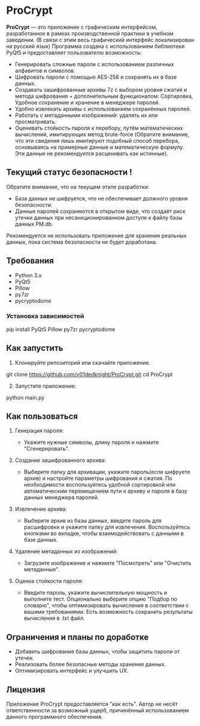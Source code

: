 # ProCrypt

**ProCrypt** — это приложение с графическим интерфейсом, разработанное в рамках производственной практики в учебном заведении. (В связи с этим весь графический интерфейс локализирован на русский язык)
Программа создана с использованием библиотеки PyQt5 и предоставляет пользователю возможность:  

- Генерировать сложные пароли с использованием различных алфавитов и символов.  
- Шифровать пароли с помощью AES-256 и сохранять их в базе данных.  
- Создавать зашифрованные архивы 7z с выбором уровня сжатия и метода шифрования + дополнительным функционалом: Сортировка, Удобное сохранение и хранение в менеджере паролей. 
- Удобно извлекать архивы с использованием сохранённых паролей.  
- Работать с метаданными изображений: удалять их или просматривать.  
- Оценивать стойкость пароля к перебору, путём математических вычислений, имитирующих метод brute-force (Обратите внимание, что эти сведения лишь имитируют подобный способ перебора, основываясь на примерные данные и математическую формулу. Эти данные не рекомендуется расценивать как истинные).

## Текущий статус безопасности !

Обратите внимание, что на текущем этапе разработки:  

- База данных не шифруется, что не обеспечивает должного уровня безопасности.
- Данные паролей сохраняются в открытом виде, что создаёт риск утечки данных при несанкционированном доступе к файлу базы данных PM.db.  

Рекомендуется не использовать приложение для хранения реальных данных, пока система безопасности не будет доработана.  

## Требования  

- Python 3.x  
- PyQt5  
- Pillow  
- py7zr  
- pycryptodome  

### Установка зависимостей  

pip install PyQt5 Pillow py7zr pycryptodome

## Как запустить  

1. Клонируйте репозиторий или скачайте приложение.  

git clone https://github.com/v01dedknight/ProCrypt.git
cd ProCrypt

2. Запустите приложение:  

python main.py

## Как пользоваться  

1. Генерация пароля:  
   - Укажите нужные символы, длину пароля и нажмите "Сгенерировать".  

2. Создание зашифрованного архива:  
   - Выберите папку для архивации, укажите пароль(если шифруете архив) и настройте параметры шифрования и сжатия. По необходимости воспользуйтесь удобной сортировкой или автоматическим перемещением пути к архиву и пароля в базу данных менеджера паролей.  

3. Извлечение архива:  
   - Выберите архив из базы данных, введите пароль для расшифровки и укажите папку для извлечения. Воспользуйтесь кнопками во вкладке, чтобы взаимодействовать с данными в базе данных.

4. Удаление метаданных из изображений:  
   - Загрузите изображение и нажмите "Посмотреть" или "Очистить метаданные".  

5. Оценка стойкости пароля:  
   - Введите пароль, укажите вычислительную мощность и выполните тест. Опционально выберите опцию "Подбор по словарю", чтобы оптимизировать вычисления в соответствии с вашими требованиями. Есть возможность сохранить результаты вычисления в .txt файл.

## Ограничения и планы по доработке  

- Добавить шифрование базы данных, чтобы защитить пароли от утечек.  
- Реализовать более безопасные методы хранения данных.  
- Оптимизировать интерфейс и улучшить UX.

## Лицензия  

Приложение ProCrypt предоставляется "как есть". Автор не несёт ответственности за возможный ущерб, причинённый использованием данного программного обеспечения.  
